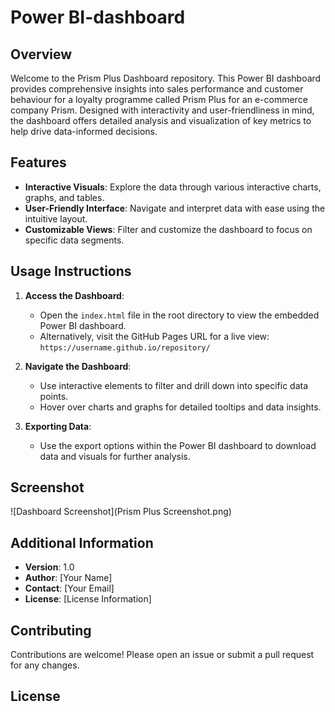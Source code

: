 # Power BI-dashboard

## Overview

Welcome to the Prism Plus Dashboard repository. This Power BI dashboard provides comprehensive insights into sales performance and customer behaviour for a loyalty programme called Prism Plus for an e-commerce company Prism. Designed with interactivity and user-friendliness in mind, the dashboard offers detailed analysis and visualization of key metrics to help drive data-informed decisions.

## Features

- **Interactive Visuals**: Explore the data through various interactive charts, graphs, and tables.
- **User-Friendly Interface**: Navigate and interpret data with ease using the intuitive layout.
- **Customizable Views**: Filter and customize the dashboard to focus on specific data segments.


## Usage Instructions

1. **Access the Dashboard**:
   - Open the `index.html` file in the root directory to view the embedded Power BI dashboard.
   - Alternatively, visit the GitHub Pages URL for a live view: `https://username.github.io/repository/`

2. **Navigate the Dashboard**:
   - Use interactive elements to filter and drill down into specific data points.
   - Hover over charts and graphs for detailed tooltips and data insights.

3. **Exporting Data**:
   - Use the export options within the Power BI dashboard to download data and visuals for further analysis.

## Screenshot

![Dashboard Screenshot](Prism Plus Screenshot.png)

## Additional Information

- **Version**: 1.0
- **Author**: [Your Name]
- **Contact**: [Your Email]
- **License**: [License Information]

## Contributing

Contributions are welcome! Please open an issue or submit a pull request for any changes.

## License


